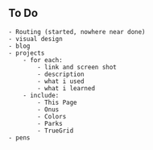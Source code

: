 ## To Do
    - Routing (started, nowhere near done)
    - visual design
    - blog
    - projects
        - for each:
            - link and screen shot
            - description
            - what i used
            - what i learned
        - include:
            - This Page
            - Onus
            - Colors
            - Parks
            - TrueGrid
    - pens